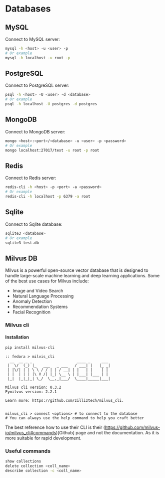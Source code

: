 # Databases

## MySQL

Connect to MySQL server:

```bash
mysql -h <host> -u <user> -p
# Or example
mysql -h localhost -u root -p
```

## PostgreSQL

Connect to PostgreSQL server:

```bash
psql -h <host> -U <user> -d <database>
# Or example
psql -h localhost -U postgres -d postgres
```

## MongoDB

Connect to MongoDB server:

```bash
mongo <host>:<port>/<database> -u <user> -p <password>
# Or example
mongo localhost:27017/test -u root -p root
```

## Redis

Connect to Redis server:

```bash
redis-cli -h <host> -p <port> -a <password>
# Or example
redis-cli -h localhost -p 6379 -a root
```

## Sqlite

Connect to Sqlite database:

```bash
sqlite3 <database>
# Or example
sqlite3 test.db
```

## Milvus DB

Milvus is a powerful open-source vector database that is designed to handle large-scale machine learning and deep learning applications. Some of the best use cases for Milvus include:

- Image and Video Search
- Natural Language Processing
- Anomaly Detection
- Recommendation Systems
- Facial Recognition

### Milvus cli

#### Installation

```bash
pip install milvus-cli
```

```
:: fedora > milvis_cli
  __  __ _ _                    ____ _     ___
 |  \/  (_) |_   ___   _ ___   / ___| |   |_ _|
 | |\/| | | \ \ / / | | / __| | |   | |    | |
 | |  | | | |\ V /| |_| \__ \ | |___| |___ | |
 |_|  |_|_|_| \_/  \__,_|___/  \____|_____|___|

Milvus cli version: 0.3.2
Pymilvus version: 2.2.1

Learn more: https://github.com/zilliztech/milvus_cli.


milvus_cli > connect <options> # to connect to the database
# You can always use the help command to help you craft better
```

The best reference how to use their CLI is their (https://github.com/milvus-io/milvus_cli#commands)[Github] page and not the documentation.
As it is more suitable for rapid development.

### Useful commands

```bash
show collections
delete collection <coll_name>
describe collection -c <coll_name>
```
